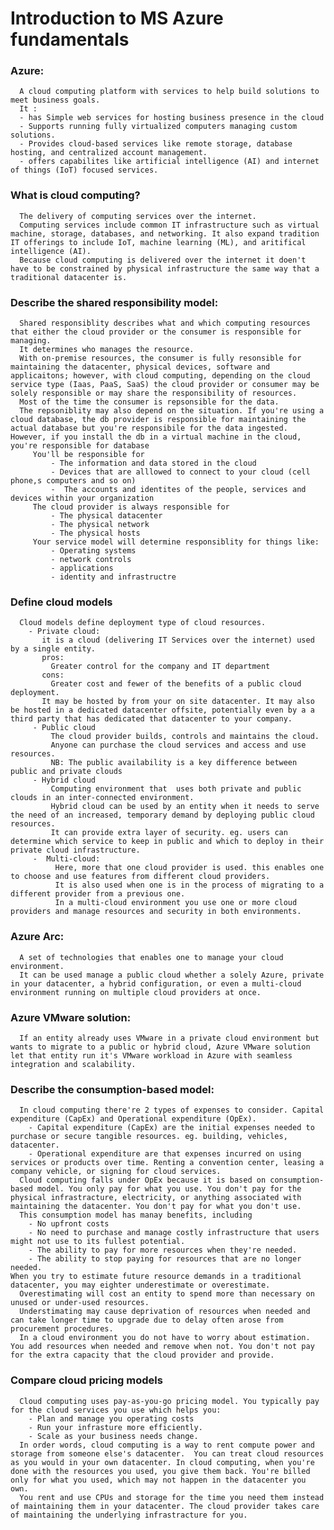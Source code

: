 # Introduction to MS Azure fundamentals
### Azure:
      A cloud computing platform with services to help build solutions to meet business goals.
      It :
      - has Simple web services for hosting business presence in the cloud
      - Supports running fully virtualized computers managing custom solutions.
      - Provides cloud-based services like remote storage, database hosting, and centralized account management.
      - offers capabilites like artificial intelligence (AI) and internet of things (IoT) focused services.
### What is cloud computing?
      The delivery of computing services over the internet. 
      Computing services include common IT infrastructure such as virtual machine, storage, databases, and networking. It also expand tradition IT offerings to include IoT, machine learning (ML), and aritifical intelligence (AI).
      Because cloud computing is delivered over the internet it doen't have to be constrained by physical infrastructure the same way that a traditional datacenter is. 
### Describe the shared responsibility model:
      Shared responsiblity describes what and which computing resources that either the cloud provider or the consumer is responsible for managing. 
      It determines who manages the resource. 
      With on-premise resources, the consumer is fully resonsible for maintaining the datacenter, physical devices, software and applicaitons; however, with cloud computing, depending on the cloud service type (Iaas, PaaS, SaaS) the cloud provider or consumer may be solely responsible or may share the responsibility of resources. 
      Most of the time the consumer is repsonsible for the data.
      The repsoniblity may also depend on the situation. If you're using a cloud database, the db provider is responsible for maintaining the actual database but you're responsibile for the data ingested. However, if you install the db in a virtual machine in the cloud, you're responsible for database
         You'll be responsible for
             - The information and data stored in the cloud
             - Devices that are alllowed to connect to your cloud (cell phone,s computers and so on)
             -  The accounts and identites of the people, services and devices within your organization
         The cloud provider is always responsible for
             - The physical datacenter
             - The physical network
             - The physical hosts
         Your service model will determine responsiblity for things like:
             - Operating systems
             - network controls
             - applications
             - identity and infrastructre
### Define cloud models
      Cloud models define deployment type of cloud resources.
        - Private cloud:
           it is a cloud (delivering IT Services over the internet) used by a single entity. 
           pros:
             Greater control for the company and IT department
           cons:
             Greater cost and fewer of the benefits of a public cloud deployment.
           It may be hosted by from your on site datacenter. It may also be hosted in a dedicated datacenter offsite, potentially even by a a third party that has dedicated that datacenter to your company.
         - Public cloud
             The cloud provider builds, controls and maintains the cloud.
             Anyone can purchase the cloud services and access and use resources.
             NB: The public availability is a key difference between public and private clouds
         - Hybrid cloud
             Computing environment that  uses both private and public clouds in an inter-connected environment. 
             Hybrid cloud can be used by an entity when it needs to serve the need of an increased, temporary demand by deploying public cloud resources. 
             It can provide extra layer of security. eg. users can determine which service to keep in public and which to deploy in their private cloud infrastructure. 
         -  Multi-cloud: 
              Here, more that one cloud provider is used. this enables one to choose and use features from different cloud providers. 
              It is also used when one is in the process of migrating to a different provider from a previous one.
              In a multi-cloud environment you use one or more cloud providers and manage resources and security in both environments.
### Azure Arc:
      A set of technologies that enables one to manage your cloud environment. 
      It can be used manage a public cloud whether a solely Azure, private in your datacenter, a hybrid configuration, or even a multi-cloud environment running on multiple cloud providers at once.
### Azure VMware solution: 
      If an entity already uses VMware in a private cloud environment but wants to migrate to a public or hybrid cloud, Azure VMware solution let that entity run it's VMware workload in Azure with seamless integration and scalability.
### Describe the consumption-based model:
      In cloud computing there're 2 types of expenses to consider. Capital expenditure (CapEx) and Operational expenditure (OpEx).
        - Capital expenditure (CapEx) are the initial expenses needed to purchase or secure tangible resources. eg. building, vehicles, datacenter.
        - Operational expenditure are that expenses incurred on using services or products over time. Renting a convention center, leasing a company vehicle, or signing for cloud services. 
      Cloud computing falls under OpEx because it is based on consumption-based model. You only pay for what you use. You don't pay for the physical infrastracture, electricity, or anything associated with maintaining the datacenter. You don't pay for what you don't use.
      This consumption model has manay benefits, including
        - No upfront costs
        - No need to purchase and manage costly infrastructure that users might not use to its fullest potential.
        - The ability to pay for more resources when they're needed.
        - The ability to stop paying for resources that are no longer needed.
    When you try to estimate future resource demands in a traditional datacenter, you may eighter underestimate or overestimate. 
      Overestimating will cost an entity to spend more than necessary on unused or under-used resources. 
      Understimating may cause deprivation of resources when needed and can take longer time to upgrade due to delay often arose from procurement procedures.
      In a cloud environment you do not have to worry about estimation. You add resources when needed and remove when not. You don't not pay for the extra capacity that the cloud provider and provide.
### Compare cloud pricing models
      Cloud computing uses pay-as-you-go pricing model. You typically pay for the cloud services you use which helps you:
        - Plan and manage you operating costs
        - Run your infrasture more efficiently.
        - Scale as your business needs change.
      In order words, cloud computing is a way to rent compute power and storage from someone else's datacenter.  You can treat cloud resources as you would in your own datacenter. In cloud computing, when you're done with the resources you used, you give them back. You're billed only for what you used, which may not happen in the datacenter you own.
      You rent and use CPUs and storage for the time you need them instead of maintaining them in your datacenter. The cloud provider takes care of maintaining the underlying infrastracture for you.
      
      
        
